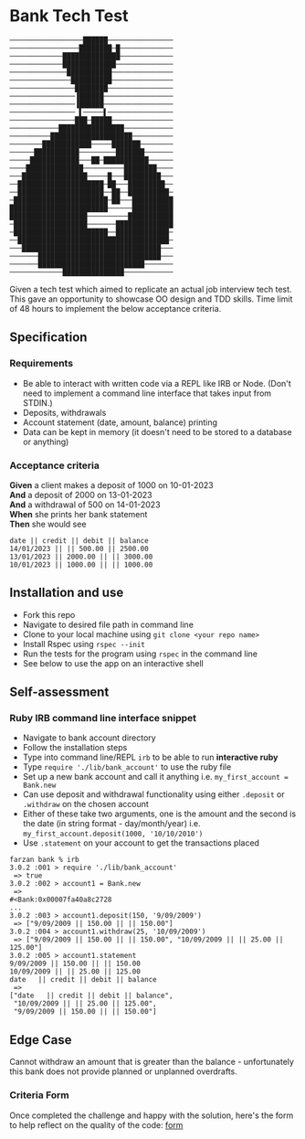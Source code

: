 # Bank Tech Test

```
──────────────────██████────────────────
─────────────────████████─█─────────────
─────────────██████████████─────────────
─────────────█████████████──────────────
──────────────███████████───────────────
───────────────██████████───────────────
────────────────████████────────────────
────────────────▐██████─────────────────
────────────────▐██████─────────────────
──────────────── ▌─────▌────────────────
────────────────███─█████───────────────
────────────████████████████────────────
──────────████████████████████──────────
────────████████████─────███████────────
──────███████████─────────███████───────
─────████████████───██─███████████──────
────██████████████──────────████████────
───████████████████─────█───█████████───
──█████████████████████─██───█████████──
──█████████████████████──██──██████████─
─███████████████████████─██───██████████
████████████████████████──────██████████
███████████████████──────────███████████
─██████████████████───────██████████████
─███████████████████████──█████████████─
──█████████████████████████████████████─
───██████████████████████████████████───
───────██████████████████████████████───
───────██████████████████████████───────
─────────────███████████████────────────

```

Given a tech test which aimed to replicate an actual job interview tech test. This gave an opportunity to showcase OO design and TDD skills. Time limit of 48 hours to implement the below acceptance criteria. 

## Specification

### Requirements

* Be able to interact with written code via a REPL like IRB or Node.  (Don't need to implement a command line interface that takes input from STDIN.)
* Deposits, withdrawals
* Account statement (date, amount, balance) printing
* Data can be kept in memory (it doesn't need to be stored to a database or anything)

### Acceptance criteria

**Given** a client makes a deposit of 1000 on 10-01-2023  
**And** a deposit of 2000 on 13-01-2023  
**And** a withdrawal of 500 on 14-01-2023  
**When** she prints her bank statement  
**Then** she would see

```
date || credit || debit || balance
14/01/2023 || || 500.00 || 2500.00
13/01/2023 || 2000.00 || || 3000.00
10/01/2023 || 1000.00 || || 1000.00
```

## Installation and use
* Fork this repo
* Navigate to desired file path in command line
* Clone to your local machine using `git clone <your repo name>`
* Install Rspec using `rspec --init`
* Run the tests for the program using `rspec` in the command line
* See below to use the app on an interactive shell

## Self-assessment

### Ruby IRB command line interface snippet 

* Navigate to bank account directory
* Follow the installation steps
* Type into command line/REPL `irb` to be able to run **interactive ruby**
* Type `require './lib/bank_account'` to use the ruby file
* Set up a new bank account and call it anything i.e. `my_first_account = Bank.new`
* Can use deposit and withdrawal functionality using either `.deposit` or `.withdraw` on the chosen account
* Either of these take two arguments, one is the amount and the second is the date (in string format - day/month/year) i.e. `my_first_account.deposit(1000, '10/10/2010')`
* Use `.statement` on your account to get the transactions placed

```
farzan bank % irb
3.0.2 :001 > require './lib/bank_account'
 => true 
3.0.2 :002 > account1 = Bank.new
 => 
#<Bank:0x00007fa40a8c2728
... 
3.0.2 :003 > account1.deposit(150, '9/09/2009')
 => ["9/09/2009 || 150.00 || || 150.00"] 
3.0.2 :004 > account1.withdraw(25, '10/09/2009')
 => ["9/09/2009 || 150.00 || || 150.00", "10/09/2009 || || 25.00 || 125.00"] 
3.0.2 :005 > account1.statement
9/09/2009 || 150.00 || || 150.00
10/09/2009 || || 25.00 || 125.00
date   || credit || debit || balance
 => 
["date   || credit || debit || balance",
 "10/09/2009 || || 25.00 || 125.00",
 "9/09/2009 || 150.00 || || 150.00"] 
```

## Edge Case
Cannot withdraw an amount that is greater than the balance - unfortunately this bank does not provide planned or unplanned overdrafts.

### Criteria Form
Once completed the challenge and happy with the solution, here's the form to help reflect on the quality of the code: [form](https://docs.google.com/forms/d/1Q-NnqVObbGLDHxlvbUfeAC7yBCf3eCjTmz6GOqC9Aeo/edit)

